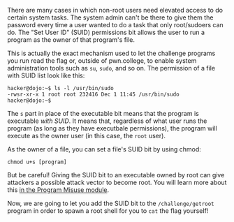 There are many cases in which non-root users need elevated access to do certain system tasks.
The system admin can't be there to give them the password every time a user wanted to do a task that only root/sudoers can do.
The "Set User ID" (SUID) permissions bit allows the user to run a program as the owner of that program's file.

This is actually the exact mechanism used to let the challenge programs you run read the flag or, outside of pwn.college, to enable system administration tools such as `su`, `sudo`, and so on.
The permission of a file with SUID list look like this:

```
hacker@dojo:~$ ls -l /usr/bin/sudo
-rwsr-xr-x 1 root root 232416 Dec 1 11:45 /usr/bin/sudo
hacker@dojo:~$
```

The `s` part in place of the executable bit means that the program is executable _with SUID_.
It means that, regardless of what user runs the program (as long as they have executbale permissions), the program will execute as the owner user (in this case, the `root` user).

As the owner of a file, you can set a file's SUID bit by using chmod:

```
chmod u+s [program]
```

But be careful!
Giving the SUID bit to an executable owned by root can give attackers a possible attack vector to become root.
You will learn more about this [in the Program Misuse module](/fundamentals/program-misuse/).

Now, we are going to let you add the SUID bit to the `/challenge/getroot` program in order to spawn a root shell for you to `cat` the flag yourself!
